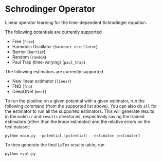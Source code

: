 # Schrodinger Operator
Linear operator learning for the time-dependent Schrodinger equation.

The following potentials are currently supported
- Free (`free`)
- Harmonic Oscillator (`harmonic_oscillator`)
- Barrier (`barrier`)
- Random (`random`)
- Paul Trap (time-varying) (`paul_trap`)

The following estimators are currently supported
- New linear estimator (`linear`)
- FNO (`fno`)
- DeepONet (`onet`)

To run the pipeline on a given potential with a given estimator, run the following command (from the supported list above). You can
also do `all` for the estimator to run all the supported estimators. This will generate results in the `models/` and `results` directories,
respectively saving the trained estimators (other than the linear estimator) and the relative errors on the test dataset:
```
python main.py --potential [potential] --estimator [estimator]
```

To then generate the final LaTex results table, run:
```
python eval.py
```